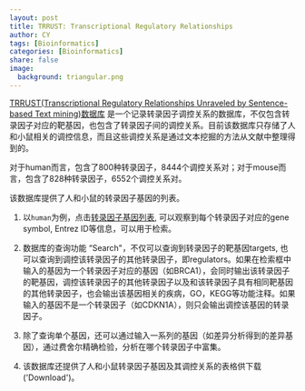```yaml
---
layout: post
title: TRRUST: Transcriptional Regulatory Relationships    
author: CY
tags: [Bioinformatics]
categories: [Bioinformatics]
share: false
image:
  background: triangular.png 
---
```




[TRRUST(Transcriptional Regulatory Relationships Unraveled by Sentence-based Text mining)数据库](http://www.grnpedia.org/trrust/) 是一个记录转录因子调控关系的数据库，不仅包含转录因子对应的靶基因，也包含了转录因子间的调控关系。目前该数据库只存储了人和小鼠相关的调控信息，而且这些调控关系是通过文本挖掘的方法从文献中整理得到的。                   

对于human而言，包含了800种转录因子，8444个调控关系对；对于mouse而言，包含了828种转录因子，6552个调控关系对。                                        

该数据库提供了人和小鼠的转录因子基因的列表。



1. 以`human`为例，点击[转录因子基因列表](http://www.grnpedia.org/trrust/data/search_list.human.htm), 可以观察到每个转录因子对应的gene  symbol, Entrez ID等信息，可以用于检索。                       

2. 数据库的查询功能 “Search"，不仅可以查询到转录因子的靶基因targets, 也可以查询到调控该转录因子的其他转录因子，即regulators。如果在检索框中输入的基因为一个转录因子对应的基因（如BRCA1），会同时输出该转录因子的靶基因，调控该转录因子的其他转录因子以及和该转录因子具有相同靶基因的其他转录因子，也会输出该基因相关的疾病，GO，KEGG等功能注释。如果输入的基因不是一个转录因子（如CDKN1A），则只会输出调控该基因的转录因子。                                         
3. 除了查询单个基因，还可以通过输入一系列的基因（如差异分析得到的差异基因），通过费舍尔精确检验，分析在哪个转录因子中富集。                     
4. 该数据库还提供了人和小鼠转录因子基因及其调控关系的表格供下载 ('Download')。                  